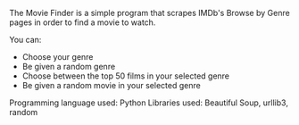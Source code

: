 The Movie Finder is a simple program that scrapes IMDb's Browse by Genre pages in order to find a movie to watch. 

You can:
- Choose your genre
- Be given a random genre
- Choose between the top 50 films in your selected genre
- Be given a random movie in your selected genre

Programming language used: Python
Libraries used: Beautiful Soup, urllib3, random
